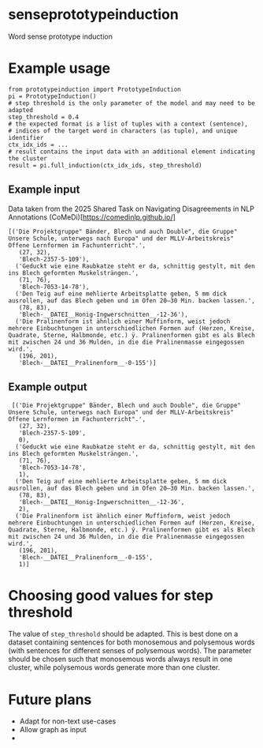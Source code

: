 # senseprototypeinduction
Word sense prototype induction

# Example usage
```
from prototypeinduction import PrototypeInduction
pi = PrototypeInduction()
# step threshold is the only parameter of the model and may need to be adapted
step_threshold = 0.4
# the expected format is a list of tuples with a context (sentence),
# indices of the target word in characters (as tuple), and unique identifier
ctx_idx_ids = ...
# result contains the input data with an additional element indicating the cluster
result = pi.full_induction(ctx_idx_ids, step_threshold) 
```

## Example input
Data taken from the 2025 Shared Task on Navigating Disagreements in NLP Annotations (CoMeDi)[https://comedinlp.github.io/]
```
[('Die Projektgruppe" Bänder, Blech und auch Double", die Gruppe" Unsere Schule, unterwegs nach Europa" und der MLLV-Arbeitskreis" Offene Lernformen im Fachunterricht".',
   (27, 32),
   'Blech-2357-5-109'),
  ('Geduckt wie eine Raubkatze steht er da, schnittig gestylt, mit den ins Blech geformten Muskelsträngen.',
   (71, 76),
   'Blech-7053-14-78'),
  ('Den Teig auf eine mehlierte Arbeitsplatte geben, 5 mm dick ausrollen, auf das Blech geben und im Ofen 20–30 Min. backen lassen.',
   (78, 83),
   'Blech-__DATEI__Honig-Ingwerschnitten__-12-36'),
  ('Die Pralinenform ist ähnlich einer Muffinform, weist jedoch mehrere Einbuchtungen in unterschiedlichen Formen auf (Herzen, Kreise, Quadrate, Sterne, Halbmonde, etc.) ÿ. Pralinenformen gibt es als Blech mit zwischen 24 und 36 Mulden, in die die Pralinenmasse eingegossen wird.',
   (196, 201),
   'Blech-__DATEI__Pralinenform__-0-155')]
```
## Example output

```
 [('Die Projektgruppe" Bänder, Blech und auch Double", die Gruppe" Unsere Schule, unterwegs nach Europa" und der MLLV-Arbeitskreis" Offene Lernformen im Fachunterricht".',
   (27, 32),
   'Blech-2357-5-109',
   0),
  ('Geduckt wie eine Raubkatze steht er da, schnittig gestylt, mit den ins Blech geformten Muskelsträngen.',
   (71, 76),
   'Blech-7053-14-78',
   1),
  ('Den Teig auf eine mehlierte Arbeitsplatte geben, 5 mm dick ausrollen, auf das Blech geben und im Ofen 20–30 Min. backen lassen.',
   (78, 83),
   'Blech-__DATEI__Honig-Ingwerschnitten__-12-36',
   2),
  ('Die Pralinenform ist ähnlich einer Muffinform, weist jedoch mehrere Einbuchtungen in unterschiedlichen Formen auf (Herzen, Kreise, Quadrate, Sterne, Halbmonde, etc.) ÿ. Pralinenformen gibt es als Blech mit zwischen 24 und 36 Mulden, in die die Pralinenmasse eingegossen wird.',
   (196, 201),
   'Blech-__DATEI__Pralinenform__-0-155',
   1)]
```

# Choosing good values for step threshold
The value of `step_threshold` should be adapted. This is best done on a dataset containing sentences for both monosemous and polysemous words (with sentences for different senses of polysemous words). 
The parameter should be chosen such that monosemous words always result in one cluster, while polysemous words generate more than one cluster.

# Future plans
- Adapt for non-text use-cases
- Allow graph as input
- 
